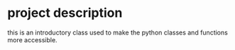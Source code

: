 # project description
this is an introductory class used to make the python classes and functions more accessible.

